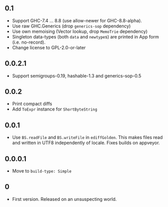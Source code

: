 ## 0.1

- Support GHC-7.4 ... 8.8 (use allow-newer for GHC-8.8-alpha).
- Use raw GHC.Generics (drop `generics-sop` dependency)
- Use own memoising (Vector lookup, drop `MemoTrie` dependency)
- Singleton data-types (both `data` and `newtype`s) are printed in App form (i.e. no-record).
- Change license to GPL-2.0-or-later

## 0.0.2.1

- Support semigroups-0.19, hashable-1.3 and generics-sop-0.5

## 0.0.2

- Print compact diffs
- Add `ToExpr` instance for `ShortByteString`

## 0.0.1

- Use `BS.readFile` and `BS.writeFile` in `ediffGolden`.
  This makes files read and written in UTF8 independently of locale.
  Fixes builds on appveyor.

## 0.0.0.1

- Move to `build-type: Simple`

## 0

- First version. Released on an unsuspecting world.
